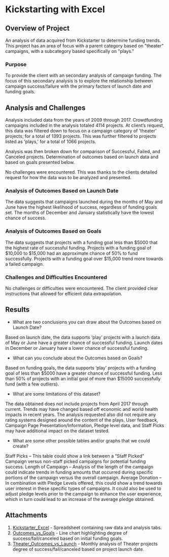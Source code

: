 # Kickstarting with Excel

## Overview of Project
An analysis of data acquired from Kickstarter to determine funding trends.  This project has an area of focus with a parent category based on "theater" campaigns, with a subcategory based specifically on "plays."

### Purpose
To provide the client with an secondary analysis of campaign funding.  The focus of this secondary analysis is to explore the relationship between campaign success/failure with the primary factors of launch date and funding goals.

## Analysis and Challenges
Analysis included data from the years of 2009 through 2017.  Crowdfunding campaigns included in the analysis totaled 4114 projects.  At client’s request, this data was filtered down to focus on a campaign category of 'theater' projects, for a total of 1393 projects.  This was further filtered to projects listed as 'plays,' for a total of 1066 projects.

Analysis was then broken down for comparison of Successful, Failed, and Canceled projects.  Determination of outcomes based on launch data and based on goals presented below.

No challenges were encountered.  This was thanks to the clients detailed request for how the data was to be analyzed and presented.

### Analysis of Outcomes Based on Launch Date
The data suggests that campaigns launched during the months of May and June have the highest likelihood of success, regardless of funding goals set.  The months of December and January statistically have the lowest chance of success.

### Analysis of Outcomes Based on Goals
The data suggests that projects with a funding goal less than $5000 that the highest rate of successful funding.  Projects with a funding goal of $10,000 to $15,000 had an approximate chance of 50% to fund successfully.  Projects with a  funding goal over $15,000 trend more towards a failed campaign.

### Challenges and Difficulties Encountered
No challenges or difficulties were encountered.  The client provided clear instructions that allowed for efficient data extrapolation.

## Results

- What are two conclusions you can draw about the Outcomes based on Launch Date?

Based on launch date, the data supports ‘play’ projects with a launch data of May or June have a greater chance of successful funding.  Launch dates in December or January have a lower chance of successful funding.

- What can you conclude about the Outcomes based on Goals?

Based on funding goals, the data supports ‘play’ projects with a funding goal of less than $5000 have a greater chance of successful funding.  Less than 50% of projects with an initial goal of more than $15000 successfully fund (with a few outliers).

- What are some limitations of this dataset?

The data obtained does not include projects from April 2017 through current.  Trends may have changed based off economic and world health impacts in recent years.  The analysis requested also did not require any rating systems designed around the content of the plays.  User feedback, Campaign Page Presentation/Information, Pledge level data, and Staff Picks may have additional impact on the dataset tested.

- What are some other possible tables and/or graphs that we could create?

Staff Picks – This table could show a link between a “Staff Picked” Campaign versus non-staff picked campaigns for potential funding success.
Length of Campaign – Analysis of the length of the campaign could indicate trends in funding amounts that occurred during specific portions of the campaign versus the overall campaign.
Average Donation – In combination with Pledge Levels offered, this could show a trend towards user interest in these specific types of campaigns.  It could also be used to adjust pledge levels prior to the campaign to enhance the user experience, which in turn could lead to an increase of the average pledge obtained.

## Attachments
1. [Kickstarter_Excel](https://github.com/nseddon/kickstarter_analysis/blob/main/Kickstarter_Excel.xlsx) - Spreadsheet containing raw data and analysis tabs.
2. [Outcomes_vs_Goals](https://github.com/nseddon/kickstarter-analysis/blob/main/Resources/Outcomes_vs_Goals.png) - Line chart highlighting degree of success/fail/canceled based on initial funding goals.
3. [Theater_Outcomes_vs_Launch](https://github.com/nseddon/kickstarter-analysis/blob/main/Resources/Theater_Outcomes_vs_Launch.png) - Monthly analysis of Theater projects degree of success/fail/canceled based on project launch date.
